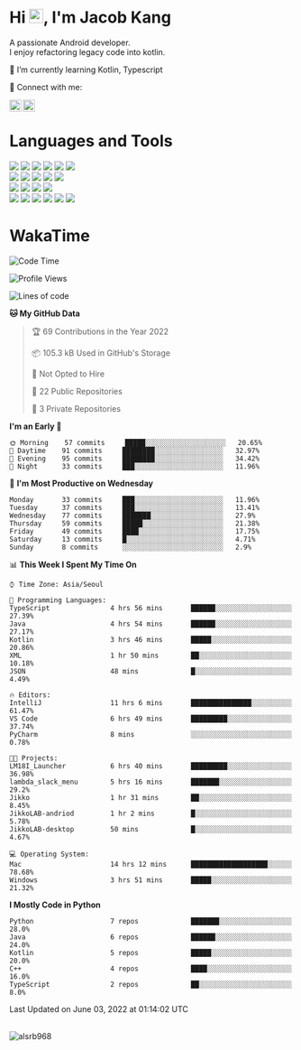 # Hi <img src="https://media.giphy.com/media/hvRJCLFzcasrR4ia7z/giphy.gif" width="25px">, I'm Jacob Kang
A passionate Android developer.
</br>
I enjoy refactoring legacy code into kotlin.

🌱 I’m currently learning Kotlin, Typescript

🤝 Connect with me:

<a href="https://www.linkedin.com/in/minkyu-kang-b7477b1b2/"><img align="left" src="https://raw.githubusercontent.com/yushi1007/yushi1007/main/images/linkedin.svg" alt="Minkyu Kang | LinkedIn" width="21px"/></a>
<a href="https://www.instagram.com/_jacob_kang/"><img align="left" src="https://raw.githubusercontent.com/yushi1007/yushi1007/main/images/instagram.svg" alt="Jacob Kang | Instagram" width="21px"/></a>

</br>

# Languages and Tools

<div align="left">
<img src="https://img.shields.io/badge/java-007396?logo=java&logoColor=white"/>
<img src="https://img.shields.io/badge/kotlin-7F52FF?logo=kotlin&logoColor=white"/>
<img src="https://img.shields.io/badge/python-3776AB?logo=python&logoColor=white"/>
<img src="https://img.shields.io/badge/bash shell-4EAA25?logo=gnubash&logoColor=white"/>
<img src="https://img.shields.io/badge/c-A8B9CC?logo=c&logoColor=white"/>
<img src="https://img.shields.io/badge/c++-00599C?logo=c%2b%2b&logoColor=white"/>
</div>
<div align="left">
<img src="https://img.shields.io/badge/git-F05032?logo=git&logoColor=white"/>
<img src="https://img.shields.io/badge/github-181717?logo=github&logoColor=white"/>
<img src="https://img.shields.io/badge/mysql-4479A1?logo=mysql&logoColor=white"/>
<img src="https://img.shields.io/badge/sqlite-003B57?logo=sqlite&logoColor=white"/>
<img src="https://img.shields.io/badge/amazon AWS-232F3E?logo=amazonaws&logoColor=white"/>
</div>
<div align="left">
<img src="https://img.shields.io/badge/android-3DDC84?logo=android&logoColor=white"/>
<img src="https://img.shields.io/badge/linux-FCC624?logo=linux&logoColor=white"/>
<img src="https://img.shields.io/badge/flask-000000?logo=flask&logoColor=white"/>
<img src="https://img.shields.io/badge/arduino-00979D?logo=arduino&logoColor=white"/>
</div>
<div align="left">
<img src="https://img.shields.io/badge/slack-4A154B?logo=slack&logoColor=white"/>
<img src="https://img.shields.io/badge/notion-000000?logo=notion&logoColor=white"/>
<img src="https://img.shields.io/badge/jira-0052CC?logo=jira&logoColor=white"/>
<img src="https://img.shields.io/badge/postman-FF6C37?logo=postman&logoColor=white"/>
<img src="https://img.shields.io/badge/intellij-000000?logo=intellijidea&logoColor=white"/>
<img src="https://img.shields.io/badge/pycharm-000000?logo=pycharm&logoColor=white"/>
</div>

# WakaTime

<!--START_SECTION:waka-->
![Code Time](http://img.shields.io/badge/Code%20Time-0%20secs-blue)

![Profile Views](http://img.shields.io/badge/Profile%20Views-18-blue)

![Lines of code](https://img.shields.io/badge/From%20Hello%20World%20I%27ve%20Written-627%20Thousand%20lines%20of%20code-blue)

**🐱 My GitHub Data** 

> 🏆 69 Contributions in the Year 2022
 > 
> 📦 105.3 kB Used in GitHub's Storage 
 > 
> 🚫 Not Opted to Hire
 > 
> 📜 22 Public Repositories 
 > 
> 🔑 3 Private Repositories  
 > 
**I'm an Early 🐤** 

```text
🌞 Morning    57 commits     █████░░░░░░░░░░░░░░░░░░░░   20.65% 
🌆 Daytime    91 commits     ████████░░░░░░░░░░░░░░░░░   32.97% 
🌃 Evening    95 commits     ████████░░░░░░░░░░░░░░░░░   34.42% 
🌙 Night      33 commits     ███░░░░░░░░░░░░░░░░░░░░░░   11.96%

```
📅 **I'm Most Productive on Wednesday** 

```text
Monday       33 commits     ███░░░░░░░░░░░░░░░░░░░░░░   11.96% 
Tuesday      37 commits     ███░░░░░░░░░░░░░░░░░░░░░░   13.41% 
Wednesday    77 commits     ███████░░░░░░░░░░░░░░░░░░   27.9% 
Thursday     59 commits     █████░░░░░░░░░░░░░░░░░░░░   21.38% 
Friday       49 commits     ████░░░░░░░░░░░░░░░░░░░░░   17.75% 
Saturday     13 commits     █░░░░░░░░░░░░░░░░░░░░░░░░   4.71% 
Sunday       8 commits      ░░░░░░░░░░░░░░░░░░░░░░░░░   2.9%

```


📊 **This Week I Spent My Time On** 

```text
⌚︎ Time Zone: Asia/Seoul

💬 Programming Languages: 
TypeScript               4 hrs 56 mins       ██████░░░░░░░░░░░░░░░░░░░   27.39% 
Java                     4 hrs 54 mins       ██████░░░░░░░░░░░░░░░░░░░   27.17% 
Kotlin                   3 hrs 46 mins       █████░░░░░░░░░░░░░░░░░░░░   20.86% 
XML                      1 hr 50 mins        ██░░░░░░░░░░░░░░░░░░░░░░░   10.18% 
JSON                     48 mins             █░░░░░░░░░░░░░░░░░░░░░░░░   4.49%

🔥 Editors: 
IntelliJ                 11 hrs 6 mins       ███████████████░░░░░░░░░░   61.47% 
VS Code                  6 hrs 49 mins       █████████░░░░░░░░░░░░░░░░   37.74% 
PyCharm                  8 mins              ░░░░░░░░░░░░░░░░░░░░░░░░░   0.78%

🐱‍💻 Projects: 
LM18I_Launcher           6 hrs 40 mins       █████████░░░░░░░░░░░░░░░░   36.98% 
lambda_slack_menu        5 hrs 16 mins       ███████░░░░░░░░░░░░░░░░░░   29.2% 
Jikko                    1 hr 31 mins        ██░░░░░░░░░░░░░░░░░░░░░░░   8.45% 
JikkoLAB-andriod         1 hr 2 mins         █░░░░░░░░░░░░░░░░░░░░░░░░   5.78% 
JikkoLAB-desktop         50 mins             █░░░░░░░░░░░░░░░░░░░░░░░░   4.67%

💻 Operating System: 
Mac                      14 hrs 12 mins      ███████████████████░░░░░░   78.68% 
Windows                  3 hrs 51 mins       █████░░░░░░░░░░░░░░░░░░░░   21.32%

```

**I Mostly Code in Python** 

```text
Python                   7 repos             ███████░░░░░░░░░░░░░░░░░░   28.0% 
Java                     6 repos             ██████░░░░░░░░░░░░░░░░░░░   24.0% 
Kotlin                   5 repos             █████░░░░░░░░░░░░░░░░░░░░   20.0% 
C++                      4 repos             ████░░░░░░░░░░░░░░░░░░░░░   16.0% 
TypeScript               2 repos             ██░░░░░░░░░░░░░░░░░░░░░░░   8.0%

```



 Last Updated on June 03, 2022 at 01:14:02 UTC
<!--END_SECTION:waka-->

</br>

<div align="left">
<img align="left" src="https://github-readme-stats.vercel.app/api/top-langs?username=alsrb968&show_icons=true&locale=en&layout=compact&theme=dark" alt="alsrb968" />
</div>
